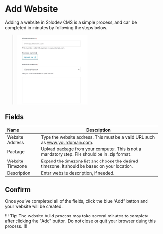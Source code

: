 # Add Website

Adding a website in Solodev CMS is a simple process, and can be completed in minutes by following the steps below.

><img src="../../../images/websites-add7.jpg" alt="websites-add7" style="width: 50%; display: block"></a>

## Fields

**Name** | **Description** 
:--- | ---
Website Address | Type the website address. This must be a valid URL such as www.yourdomain.com.
Package | Upload package from your computer. This is not a mandatory step. File should be in .zip format.
Website Timezone | Expand the timezone list and choose the desired timezone. It should be based on your location.
Description | Enter website description, if needed.

## Confirm

Once you’ve completed all of the fields, click the blue “Add” button and your website will be created.

!!! Tip:
The website build process may take several minutes to complete after clicking the "Add" button. Do not close or quit your browser duing this process.
!!!







